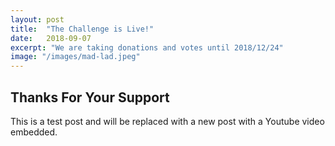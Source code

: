 ```yaml
---
layout: post
title:  "The Challenge is Live!"
date:   2018-09-07
excerpt: "We are taking donations and votes until 2018/12/24"
image: "/images/mad-lad.jpeg"
---
```


## Thanks For Your Support

This is a test post and will be replaced with a new post with a Youtube video embedded.


